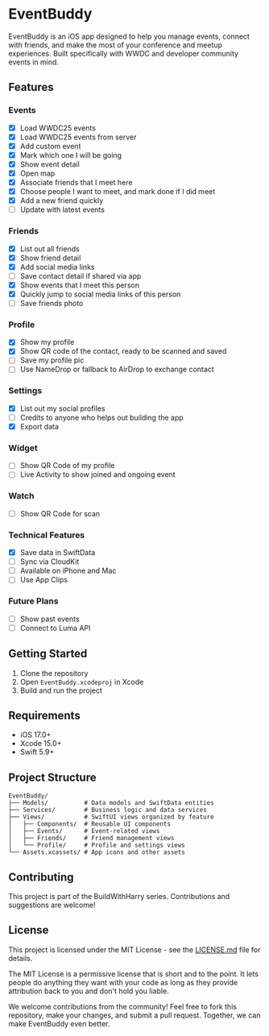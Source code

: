 # EventBuddy

EventBuddy is an iOS app designed to help you manage events, connect with friends, and make the most of your conference and meetup experiences. Built specifically with WWDC and developer community events in mind.

## Features

### Events
- [x] Load WWDC25 events
- [x] Load WWDC25 events from server
- [x] Add custom event
- [x] Mark which one I will be going
- [x] Show event detail
- [x] Open map
- [x] Associate friends that I meet here
- [x] Choose people I want to meet, and mark done if I did meet
- [x] Add a new friend quickly
- [ ] Update with latest events

### Friends
- [x] List out all friends
- [x] Show friend detail
- [x] Add social media links
- [ ] Save contact detail if shared via app
- [x] Show events that I meet this person
- [x] Quickly jump to social media links of this person
- [ ] Save friends photo

### Profile
- [x] Show my profile
- [x] Show QR code of the contact, ready to be scanned and saved
- [ ] Save my profile pic
- [ ] Use NameDrop or fallback to AirDrop to exchange contact

### Settings
- [x] List out my social profiles
- [ ] Credits to anyone who helps out building the app
- [x] Export data

### Widget
- [ ] Show QR Code of my profile
- [ ] Live Activity to show joined and ongoing event

### Watch
- [ ] Show QR Code for scan

### Technical Features
- [x] Save data in SwiftData
- [ ] Sync via CloudKit
- [ ] Available on iPhone and Mac
- [ ] Use App Clips

### Future Plans

- [ ] Show past events
- [ ] Connect to Luma API

## Getting Started

1. Clone the repository
2. Open `EventBuddy.xcodeproj` in Xcode
3. Build and run the project

## Requirements

- iOS 17.0+
- Xcode 15.0+
- Swift 5.9+

## Project Structure

```
EventBuddy/
├── Models/          # Data models and SwiftData entities
├── Services/        # Business logic and data services
├── Views/           # SwiftUI views organized by feature
│   ├── Components/  # Reusable UI components
│   ├── Events/      # Event-related views
│   ├── Friends/     # Friend management views
│   └── Profile/     # Profile and settings views
└── Assets.xcassets/ # App icons and other assets
```

## Contributing

This project is part of the BuildWithHarry series. Contributions and suggestions are welcome!

## License

This project is licensed under the MIT License - see the [LICENSE.md](LICENSE.md) file for details.

The MIT License is a permissive license that is short and to the point. It lets people do anything they want with your code as long as they provide attribution back to you and don't hold you liable.

We welcome contributions from the community! Feel free to fork this repository, make your changes, and submit a pull request. Together, we can make EventBuddy even better.